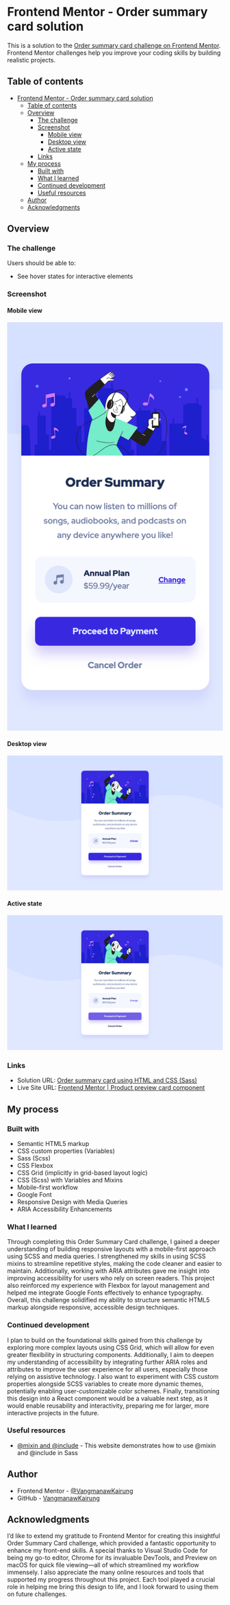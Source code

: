 # Frontend Mentor - Order summary card solution

This is a solution to the [Order summary card challenge on Frontend Mentor](https://www.frontendmentor.io/challenges/order-summary-component-QlPmajDUj). Frontend Mentor challenges help you improve your coding skills by building realistic projects. 

## Table of contents

- [Frontend Mentor - Order summary card solution](#frontend-mentor---order-summary-card-solution)
  - [Table of contents](#table-of-contents)
  - [Overview](#overview)
    - [The challenge](#the-challenge)
    - [Screenshot](#screenshot)
      - [Mobile view](#mobile-view)
      - [Desktop view](#desktop-view)
      - [Active state](#active-state)
    - [Links](#links)
  - [My process](#my-process)
    - [Built with](#built-with)
    - [What I learned](#what-i-learned)
    - [Continued development](#continued-development)
    - [Useful resources](#useful-resources)
  - [Author](#author)
  - [Acknowledgments](#acknowledgments)

## Overview

### The challenge

Users should be able to:

- See hover states for interactive elements

### Screenshot

#### Mobile view

![](./sources/screenshots/Mobile%20view.png)

#### Desktop view

![](./sources/screenshots/Desktop%20view.png)

#### Active state

![](./sources/screenshots/Active%20state.jpg)

### Links

- Solution URL: [Order summary card using HTML and CSS (Sass)](https://www.frontendmentor.io/solutions/order-summary-card-using-html-and-css-sass-R8WYW4heqi)
- Live Site URL: [Frontend Mentor | Product preview card component](https://vangmanawkairung.github.io/Frontend-Mentor_product-preview-card/)

## My process

### Built with

- Semantic HTML5 markup
- CSS custom properties (Variables)
- Sass (Scss)
- CSS Flexbox
- CSS Grid (implicitly in grid-based layout logic)
- CSS (Scss) with Variables and Mixins
- Mobile-first workflow
- Google Font
- Responsive Design with Media Queries
- ARIA Accessibility Enhancements


### What I learned

Through completing this Order Summary Card challenge, I gained a deeper understanding of building responsive layouts with a mobile-first approach using SCSS and media queries. I strengthened my skills in using SCSS mixins to streamline repetitive styles, making the code cleaner and easier to maintain. Additionally, working with ARIA attributes gave me insight into improving accessibility for users who rely on screen readers. This project also reinforced my experience with Flexbox for layout management and helped me integrate Google Fonts effectively to enhance typography. Overall, this challenge solidified my ability to structure semantic HTML5 markup alongside responsive, accessible design techniques.

### Continued development

I plan to build on the foundational skills gained from this challenge by exploring more complex layouts using CSS Grid, which will allow for even greater flexibility in structuring components. Additionally, I aim to deepen my understanding of accessibility by integrating further ARIA roles and attributes to improve the user experience for all users, especially those relying on assistive technology. I also want to experiment with CSS custom properties alongside SCSS variables to create more dynamic themes, potentially enabling user-customizable color schemes. Finally, transitioning this design into a React component would be a valuable next step, as it would enable reusability and interactivity, preparing me for larger, more interactive projects in the future.

### Useful resources

- [@mixin and @include](https://sass-lang.com/documentation/at-rules/mixin/) - This website demonstrates how to use @mixin and @include in Sass

## Author

- Frontend Mentor - [@VangmanawKairung](https://www.frontendmentor.io/profile/VangmanawKairung)
- GitHub - [VangmanawKairung](https://github.com/VangmanawKairung)

## Acknowledgments

I’d like to extend my gratitude to Frontend Mentor for creating this insightful Order Summary Card challenge, which provided a fantastic opportunity to enhance my front-end skills. A special thanks to Visual Studio Code for being my go-to editor, Chrome for its invaluable DevTools, and Preview on macOS for quick file viewing—all of which streamlined my workflow immensely. I also appreciate the many online resources and tools that supported my progress throughout this project. Each tool played a crucial role in helping me bring this design to life, and I look forward to using them on future challenges.
